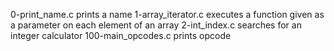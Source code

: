 0-print_name.c prints a name
1-array_iterator.c executes a function given as a parameter on each element of an array
2-int_index.c searches for an integer
calculator
100-main_opcodes.c prints opcode
